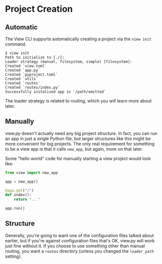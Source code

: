 # Project Creation

## Automatic

The View CLI supports automatically creating a project via the `view init` command.

```
$ view init
Path to initialize to [./]:
Loader strategy (manual, filesystem, simple) [filesystem]:
Created `view.toml`
Created `app.py`
Created `pyproject.toml`
Created `utils`
Created `routes`
Created `routes/index.py`
Successfully initalized app in `/path/omitted`
```

The loader strategy is related to routing, which you will learn more about later.

## Manually

view.py doesn't actually need any big project structure. In fact, you can run an app in just a single Python file, but larger structures like this might be more convenient for big projects. The only real requirement for something to be a view app is that it calls `new_app`, but again, more on that later.

Some "hello world" code for manually starting a view project would look like:

```py
from view import new_app

app = new_app()

@app.get("/")
def index():
    return "..."

app.run()
```

## Structure

Generally, you're going to want one of the configuration files talked about earlier, but if you're against configuration files that's OK, view.py will work just fine without it. If you choose to use something other than manual routing, you want a `routes` directory (unless you changed the `loader_path` setting).
